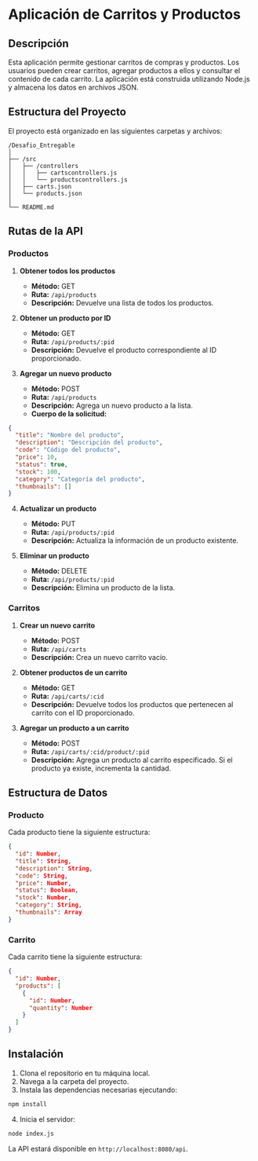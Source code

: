# Aplicación de Carritos y Productos

## Descripción
Esta aplicación permite gestionar carritos de compras y productos. Los usuarios pueden crear carritos, agregar productos a ellos y consultar el contenido de cada carrito. La aplicación está construida utilizando Node.js y almacena los datos en archivos JSON.

## Estructura del Proyecto
El proyecto está organizado en las siguientes carpetas y archivos:

```
/Desafio_Entregable
│
├── /src
│   ├── /controllers
│   │   ├── cartscontrollers.js
│   │   └── productscontrollers.js
│   ├── carts.json
│   └── products.json
│
└── README.md
```

## Rutas de la API

### Productos

1. **Obtener todos los productos**
   - **Método:** GET
   - **Ruta:** `/api/products`
   - **Descripción:** Devuelve una lista de todos los productos.

2. **Obtener un producto por ID**
   - **Método:** GET
   - **Ruta:** `/api/products/:pid`
   - **Descripción:** Devuelve el producto correspondiente al ID proporcionado.

3. **Agregar un nuevo producto**
   - **Método:** POST
   - **Ruta:** `/api/products`
   - **Descripción:** Agrega un nuevo producto a la lista.
   - **Cuerpo de la solicitud:**

```json
{
  "title": "Nombre del producto",
  "description": "Descripción del producto",
  "code": "Código del producto",
  "price": 10,
  "status": true,
  "stock": 100,
  "category": "Categoría del producto",
  "thumbnails": []
}
```

4. **Actualizar un producto**
   - **Método:** PUT
   - **Ruta:** `/api/products/:pid`
   - **Descripción:** Actualiza la información de un producto existente.

5. **Eliminar un producto**
   - **Método:** DELETE
   - **Ruta:** `/api/products/:pid`
   - **Descripción:** Elimina un producto de la lista.

### Carritos

1. **Crear un nuevo carrito**
   - **Método:** POST
   - **Ruta:** `/api/carts`
   - **Descripción:** Crea un nuevo carrito vacío.

2. **Obtener productos de un carrito**
   - **Método:** GET
   - **Ruta:** `/api/carts/:cid`
   - **Descripción:** Devuelve todos los productos que pertenecen al carrito con el ID proporcionado.

3. **Agregar un producto a un carrito**
   - **Método:** POST
   - **Ruta:** `/api/carts/:cid/product/:pid`
   - **Descripción:** Agrega un producto al carrito especificado. Si el producto ya existe, incrementa la cantidad.

## Estructura de Datos

### Producto
Cada producto tiene la siguiente estructura:

```json
{
  "id": Number,
  "title": String,
  "description": String,
  "code": String,
  "price": Number,
  "status": Boolean,
  "stock": Number,
  "category": String,
  "thumbnails": Array
}
```

### Carrito
Cada carrito tiene la siguiente estructura:

```json
{
  "id": Number,
  "products": [
    {
      "id": Number,
      "quantity": Number
    }
  ]
}
```

## Instalación

1. Clona el repositorio en tu máquina local.
2. Navega a la carpeta del proyecto.
3. Instala las dependencias necesarias ejecutando:

```bash
npm install
```

4. Inicia el servidor:

```bash
node index.js
```

La API estará disponible en `http://localhost:8080/api`. 
